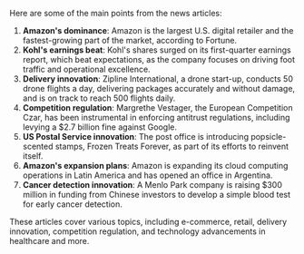 Here are some of the main points from the news articles:

1. **Amazon's dominance**: Amazon is the largest U.S. digital retailer and the fastest-growing part of the market, according to Fortune.
2. **Kohl's earnings beat**: Kohl's shares surged on its first-quarter earnings report, which beat expectations, as the company focuses on driving foot traffic and operational excellence.
3. **Delivery innovation**: Zipline International, a drone start-up, conducts 50 drone flights a day, delivering packages accurately and without damage, and is on track to reach 500 flights daily.
4. **Competition regulation**: Margrethe Vestager, the European Competition Czar, has been instrumental in enforcing antitrust regulations, including levying a $2.7 billion fine against Google.
5. **US Postal Service innovation**: The post office is introducing popsicle-scented stamps, Frozen Treats Forever, as part of its efforts to reinvent itself.
6. **Amazon's expansion plans**: Amazon is expanding its cloud computing operations in Latin America and has opened an office in Argentina.
7. **Cancer detection innovation**: A Menlo Park company is raising $300 million in funding from Chinese investors to develop a simple blood test for early cancer detection.

These articles cover various topics, including e-commerce, retail, delivery innovation, competition regulation, and technology advancements in healthcare and more.